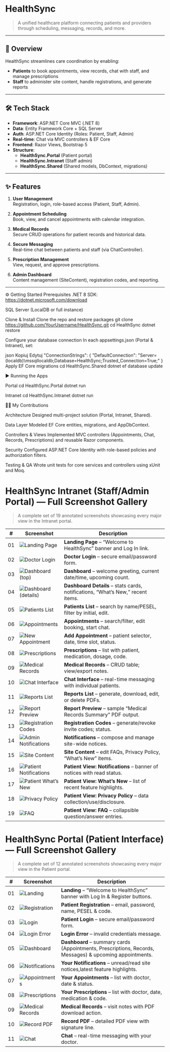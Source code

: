 # HealthSync

> A unified healthcare platform connecting patients and providers through scheduling, messaging, records, and more.

---

## 🚀 Overview
HealthSync streamlines care coordination by enabling:
- **Patients** to book appointments, view records, chat with staff, and manage prescriptions  
- **Staff** to administer site content, handle registrations, and generate reports  



---

## 🛠️ Tech Stack
- **Framework**: ASP.NET Core MVC (.NET 8)  
- **Data**: Entity Framework Core + SQL Server  
- **Auth**: ASP.NET Core Identity (Roles: Patient, Staff, Admin)  
- **Real-time**: Chat via MVC controllers & EF Core  
- **Frontend**: Razor Views, Bootstrap 5  
- **Structure**:  
  - **HealthSync.Portal** (Patient portal)  
  - **HealthSync.Intranet** (Staff admin)  
  - **HealthSync.Shared** (Shared models, DbContext, migrations)  



---

## ✨ Features

1. **User Management**  
   Registration, login, role-based access (Patient, Staff, Admin).

2. **Appointment Scheduling**  
   Book, view, and cancel appointments with calendar integration.

3. **Medical Records**  
   Secure CRUD operations for patient records and historical data.

4. **Secure Messaging**  
   Real-time chat between patients and staff (via ChatController).

5. **Prescription Management**  
   View, request, and approve prescriptions.

6. **Admin Dashboard**  
   Content management (SiteContent), registration codes, and reporting.


---

⚙️ Getting Started
Prerequisites
.NET 8 SDK: https://dotnet.microsoft.com/download

SQL Server (LocalDB or full instance)

Clone & Install
Clone the repo and restore packages
git clone https://github.com/YourUsername/HealthSync.git
cd HealthSync
dotnet restore

Configure your database connection
In each appsettings.json (Portal & Intranet), set:

json
Kopiuj
Edytuj
"ConnectionStrings": {
  "DefaultConnection": "Server=(localdb)\\mssqllocaldb;Database=HealthSync;Trusted_Connection=True;"
}
Apply EF Core migrations
cd HealthSync.Shared
dotnet ef database update

▶️ Running the Apps

Portal
cd HealthSync.Portal
dotnet run

Intranet
cd HealthSync.Intranet
dotnet run

🧑‍💻 My Contributions

Architecture
Designed multi-project solution (Portal, Intranet, Shared).

Data Layer
Modeled EF Core entities, migrations, and AppDbContext.

Controllers & Views
Implemented MVC controllers (Appointments, Chat, Records, Prescriptions) and reusable Razor components.

Security
Configured ASP.NET Core Identity with role-based policies and authorization filters.

Testing & QA
Wrote unit tests for core services and controllers using xUnit and Moq.



# HealthSync Intranet (Staff/Admin Portal) — Full Screenshot Gallery

> A complete set of 19 annotated screenshots showcasing every major view in the Intranet portal.

| #  | Screenshot                                                                                   | Description                                                        |
|----|----------------------------------------------------------------------------------------------|--------------------------------------------------------------------|
| 01 | ![Landing Page](/images/intranet/01-landing.png)                                             | **Landing Page** – “Welcome to HealthSync” banner and Log In link. |
| 02 | ![Doctor Login](/images/intranet/02-login.png)                                              | **Doctor Login** – secure email/password form.                     |
| 03 | ![Dashboard (top)](/images/intranet/03-dashboard-top.png)                                    | **Dashboard** – welcome greeting, current date/time, upcoming count. |
| 04 | ![Dashboard (details)](/images/intranet/04-dashboard-details.png)                            | **Dashboard Details** – stats cards, notifications, “What’s New,” recent items. |
| 05 | ![Patients List](/images/intranet/05-patients.png)                                           | **Patients List** – search by name/PESEL, filter by initial, edit. |
| 06 | ![Appointments](/images/intranet/06-appointments.png)                                        | **Appointments** – search/filter, edit booking, start chat.        |
| 07 | ![New Appointment](/images/intranet/07-new-appointment.png)                                  | **Add Appointment** – patient selector, date, time slot, status.   |
| 08 | ![Prescriptions](/images/intranet/08-prescriptions.png)                                      | **Prescriptions** – list with patient, medication, dosage, code.   |
| 09 | ![Medical Records](/images/intranet/09-medical-records.png)                                  | **Medical Records** – CRUD table; view/export notes.               |
| 10 | ![Chat Interface](/images/intranet/10-chat.png)                                              | **Chat Interface** – real-time messaging with individual patients. |
| 11 | ![Reports List](/images/intranet/11-reports.png)                                             | **Reports List** – generate, download, edit, or delete PDFs.       |
| 12 | ![Report Preview](/images/intranet/12-report-pdf.png)                                        | **Report Preview** – sample “Medical Records Summary” PDF output.  |
| 13 | ![Registration Codes](/images/intranet/13-registration-codes.png)                            | **Registration Codes** – generate/revoke invite codes; status.     |
| 14 | ![Admin Notifications](/images/intranet/14-notifications-admin.png)                          | **Notifications** – compose and manage site-wide notices.          |
| 15 | ![Site Content](/images/intranet/15-site-content.png)                                        | **Site Content** – edit FAQs, Privacy Policy, “What’s New” items.  |
| 16 | ![Patient Notifications](/images/intranet/16-user-notifications.png)                         | **Patient View: Notifications** – banner of notices with read status. |
| 17 | ![Patient What’s New](/images/intranet/17-whats-new.png)                                     | **Patient View: What’s New** – list of recent feature highlights.  |
| 18 | ![Privacy Policy](/images/intranet/18-privacy-policy.png)                                    | **Patient View: Privacy Policy** – data collection/use/disclosure. |
| 19 | ![FAQ](/images/intranet/19-faq.png)                                                          | **Patient View: FAQ** – collapsible question/answer entries.       |



# HealthSync Portal (Patient Interface) — Full Screenshot Gallery

> A complete set of 12 annotated screenshots showcasing every major view in the Patient portal.

| #   | Screenshot                                                                    | Description                                                      |
|-----|-------------------------------------------------------------------------------|------------------------------------------------------------------|
| 01  | ![Landing](/images/portal/01-landing.png)                                     | **Landing** – “Welcome to HealthSync” banner with Log In & Register buttons. |
| 02  | ![Registration](/images/portal/02-registration.png)                           | **Patient Registration** – email, password, name, PESEL & code.  |
| 03  | ![Login](/images/portal/03-login.png)                                         | **Patient Login** – secure email/password form.                  |
| 04  | ![Login Error](/images/portal/04-login-error.png)                             | **Login Error** – invalid credentials message.                   |
| 05  | ![Dashboard](/images/portal/05-dashboard.png)                                 | **Dashboard** – summary cards (Appointments, Prescriptions, Records, Messages) & upcoming appointments. |
| 06  | ![Notifications](/images/portal/06-notifications.png)                         | **Your Notifications** – unread/read site notices,latest feature highlights.              |
| 07  | ![Appointments](/images/portal/08-appointments.png)                           | **Your Appointments** – list with doctor, date & status.         |
| 08  | ![Prescriptions](/images/portal/09-prescriptions.png)                         | **Your Prescriptions** – list with doctor, date, medication & code. |
| 09  | ![Medical Records](/images/portal/10-medical-records.png)                     | **Medical Records** – visit notes with PDF download action.      |
| 10  | ![Record PDF](/images/portal/11-record-pdf.png)                               | **Record PDF** – detailed PDF view with signature line.         |
| 11  | ![Chat](/images/portal/12-chat.png)                                           | **Chat** – real-time messaging with your doctor.                 |









